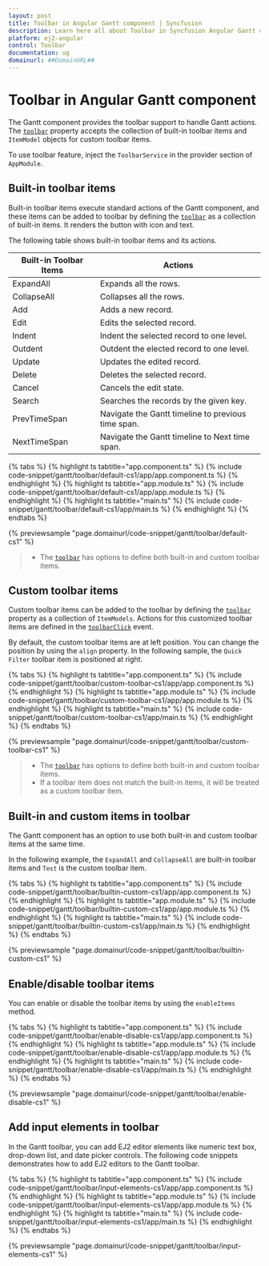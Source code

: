 ```yaml
---
layout: post
title: Toolbar in Angular Gantt component | Syncfusion
description: Learn here all about Toolbar in Syncfusion Angular Gantt component of Syncfusion Essential JS 2 and more.
platform: ej2-angular
control: Toolbar 
documentation: ug
domainurl: ##DomainURL##
---
```


# Toolbar in Angular Gantt component

The Gantt component provides the toolbar support to handle Gantt actions. The [`toolbar`](https://ej2.syncfusion.com/angular/documentation/api/gantt/#toolbar) property accepts the collection of built-in toolbar items and `ItemModel` objects for custom toolbar items.

To use toolbar feature, inject the `ToolbarService` in the provider section of `AppModule`.

## Built-in toolbar items

Built-in toolbar items execute standard actions of the Gantt component, and these items can be added to toolbar by defining the [`toolbar`](https://ej2.syncfusion.com/angular/documentation/api/gantt/#toolbar) as a collection of built-in items. It renders the button with icon and text.

The following table shows built-in toolbar items and its actions.

| Built-in Toolbar Items | Actions |
|------------------------|---------|
| ExpandAll | Expands all the rows.|
| CollapseAll | Collapses all the rows.|
| Add | Adds a new record.|
| Edit | Edits the selected record.|
| Indent | Indent the selected record to one level.|
| Outdent | Outdent the elected record to one level.|
| Update | Updates the edited record.|
| Delete | Deletes the selected record.|
| Cancel | Cancels the edit state.|
| Search | Searches the records by the given key.|
| PrevTimeSpan | Navigate the Gantt timeline to previous time span.|
| NextTimeSpan | Navigate the Gantt timeline to Next time span.|

{% tabs %}
{% highlight ts tabtitle="app.component.ts" %}
{% include code-snippet/gantt/toolbar/default-cs1/app/app.component.ts %}
{% endhighlight %}
{% highlight ts tabtitle="app.module.ts" %}
{% include code-snippet/gantt/toolbar/default-cs1/app/app.module.ts %}
{% endhighlight %}
{% highlight ts tabtitle="main.ts" %}
{% include code-snippet/gantt/toolbar/default-cs1/app/main.ts %}
{% endhighlight %}
{% endtabs %}
  
{% previewsample "page.domainurl/code-snippet/gantt/toolbar/default-cs1" %}

> * The [`toolbar`](https://ej2.syncfusion.com/angular/documentation/api/gantt/#toolbar) has options to define both built-in and custom toolbar items.

## Custom toolbar items

Custom toolbar items can be added to the toolbar by defining the [`toolbar`](https://ej2.syncfusion.com/angular/documentation/api/gantt/#toolbar) property as a collection of `ItemModels`.
Actions for this customized toolbar items are defined in the [`toolbarClick`](https://ej2.syncfusion.com/angular/documentation/api/gantt/#toolbarclick) event.

By default, the custom toolbar items are at left position. You can change the position by using the `align` property. In the following sample, the `Quick Filter` toolbar item is positioned at right.

{% tabs %}
{% highlight ts tabtitle="app.component.ts" %}
{% include code-snippet/gantt/toolbar/custom-toolbar-cs1/app/app.component.ts %}
{% endhighlight %}
{% highlight ts tabtitle="app.module.ts" %}
{% include code-snippet/gantt/toolbar/custom-toolbar-cs1/app/app.module.ts %}
{% endhighlight %}
{% highlight ts tabtitle="main.ts" %}
{% include code-snippet/gantt/toolbar/custom-toolbar-cs1/app/main.ts %}
{% endhighlight %}
{% endtabs %}
  
{% previewsample "page.domainurl/code-snippet/gantt/toolbar/custom-toolbar-cs1" %}

> * The [`toolbar`](https://ej2.syncfusion.com/angular/documentation/api/gantt/#toolbar) has options to define both built-in and custom toolbar items.
> * If a toolbar item does not match the built-in items, it will be treated as a custom toolbar item.

## Built-in and custom items in toolbar

The Gantt component has an option to use both built-in and custom toolbar items at the same time.

In the following example, the `ExpandAll` and `CollapseAll` are built-in toolbar items and `Test` is the custom toolbar item.

{% tabs %}
{% highlight ts tabtitle="app.component.ts" %}
{% include code-snippet/gantt/toolbar/builtin-custom-cs1/app/app.component.ts %}
{% endhighlight %}
{% highlight ts tabtitle="app.module.ts" %}
{% include code-snippet/gantt/toolbar/builtin-custom-cs1/app/app.module.ts %}
{% endhighlight %}
{% highlight ts tabtitle="main.ts" %}
{% include code-snippet/gantt/toolbar/builtin-custom-cs1/app/main.ts %}
{% endhighlight %}
{% endtabs %}
  
{% previewsample "page.domainurl/code-snippet/gantt/toolbar/builtin-custom-cs1" %}

## Enable/disable toolbar items

You can enable or disable the toolbar items by using the `enableItems` method.

{% tabs %}
{% highlight ts tabtitle="app.component.ts" %}
{% include code-snippet/gantt/toolbar/enable-disable-cs1/app/app.component.ts %}
{% endhighlight %}
{% highlight ts tabtitle="app.module.ts" %}
{% include code-snippet/gantt/toolbar/enable-disable-cs1/app/app.module.ts %}
{% endhighlight %}
{% highlight ts tabtitle="main.ts" %}
{% include code-snippet/gantt/toolbar/enable-disable-cs1/app/main.ts %}
{% endhighlight %}
{% endtabs %}
  
{% previewsample "page.domainurl/code-snippet/gantt/toolbar/enable-disable-cs1" %}

## Add input elements in toolbar

In the Gantt toolbar, you can add EJ2 editor elements like numeric text box, drop-down list, and date picker controls. The following code snippets demonstrates how to add EJ2 editors to the Gantt toolbar.

{% tabs %}
{% highlight ts tabtitle="app.component.ts" %}
{% include code-snippet/gantt/toolbar/input-elements-cs1/app/app.component.ts %}
{% endhighlight %}
{% highlight ts tabtitle="app.module.ts" %}
{% include code-snippet/gantt/toolbar/input-elements-cs1/app/app.module.ts %}
{% endhighlight %}
{% highlight ts tabtitle="main.ts" %}
{% include code-snippet/gantt/toolbar/input-elements-cs1/app/main.ts %}
{% endhighlight %}
{% endtabs %}
  
{% previewsample "page.domainurl/code-snippet/gantt/toolbar/input-elements-cs1" %}
